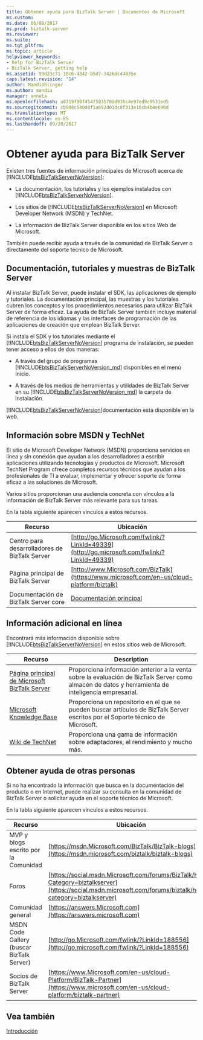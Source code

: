 ```yaml
---
title: Obtener ayuda para BizTalk Server | Documentos de Microsoft
ms.custom: 
ms.date: 06/08/2017
ms.prod: biztalk-server
ms.reviewer: 
ms.suite: 
ms.tgt_pltfrm: 
ms.topic: article
helpviewer_keywords:
- help for BizTalk Server
- BizTalk Server, getting help
ms.assetid: 99d23c71-18c6-4342-b5d7-3426dc44835e
caps.latest.revision: "14"
author: MandiOhlinger
ms.author: mandia
manager: anneta
ms.openlocfilehash: a0719f90f454f503570dd916c4e97ed9c9531ed5
ms.sourcegitcommit: cb908c540d8f1a692d01dc8f313e16cb4b4e696d
ms.translationtype: MT
ms.contentlocale: es-ES
ms.lasthandoff: 09/20/2017
---
```

# <a name="getting-biztalk-server-assistance"></a>Obtener ayuda para BizTalk Server
Existen tres fuentes de información principales de Microsoft acerca de [!INCLUDE[btsBizTalkServerNoVersion](../includes/btsbiztalkservernoversion-md.md)]:  
  
-   La documentación, los tutoriales y los ejemplos instalados con [!INCLUDE[btsBizTalkServerNoVersion](../includes/btsbiztalkservernoversion-md.md)].  
  
-   Los sitios de [!INCLUDE[btsBizTalkServerNoVersion](../includes/btsbiztalkservernoversion-md.md)] en Microsoft Developer Network (MSDN) y TechNet.  
  
-   La información de BizTalk Server disponible en los sitios Web de Microsoft.  
  
 También puede recibir ayuda a través de la comunidad de BizTalk Server o directamente del soporte técnico de Microsoft.  
  
## <a name="biztalk-server-documentation-tutorials-and-samples"></a>Documentación, tutoriales y muestras de BizTalk Server  
 Al instalar BizTalk Server, puede instalar el SDK, las aplicaciones de ejemplo y tutoriales. La documentación principal, las muestras y los tutoriales cubren los conceptos y los procedimientos necesarios para utilizar BizTalk Server de forma eficaz. La ayuda de BizTalk Server también incluye material de referencia de los idiomas y las interfaces de programación de las aplicaciones de creación que emplean BizTalk Server.  
  
 Si instala el SDK y los tutoriales mediante el [!INCLUDE[btsBizTalkServerNoVersion](../includes/btsbiztalkservernoversion-md.md)] programa de instalación, se pueden tener acceso a ellos de dos maneras:  
  
-   A través del grupo de programas [!INCLUDE[btsBizTalkServerNoVersion_md](../includes/btsbiztalkservernoversion-md.md)] disponibles en el menú Inicio.  
  
-   A través de los medios de herramientas y utilidades de BizTalk Server en su [!INCLUDE[btsBizTalkServerNoVersion_md](../includes/btsbiztalkservernoversion-md.md)] la carpeta de instalación.  
  
 [!INCLUDE[btsBizTalkServerNoVersion](../includes/btsbiztalkservernoversion-md.md)]documentación está disponible en la web.  
  
## <a name="information-on-msdn-and-technet"></a>Información sobre MSDN y TechNet  
 El sitio de Microsoft Developer Network (MSDN) proporciona servicios en línea y sin conexión que ayudan a los desarrolladores a escribir aplicaciones utilizando tecnologías y productos de Microsoft. Microsoft TechNet Program ofrece completos recursos técnicos que ayudan a los profesionales de TI a evaluar, implementar y ofrecer soporte de forma eficaz a las soluciones de Microsoft.  
  
 Varios sitios proporcionan una audiencia concreta con vínculos a la información de BizTalk Server más relevante para sus tareas.  
  
 En la tabla siguiente aparecen vínculos a estos recursos.  
  
|Recurso|Ubicación|  
|--------------|--------------|  
|Centro para desarrolladores de BizTalk Server|[http://go.Microsoft.com/fwlink/?LinkId=49339](http://go.microsoft.com/fwlink/?LinkId=49339)|  
|Página principal de BizTalk Server|[http://www.Microsoft.com/BizTalk](https://www.microsoft.com/en-us/cloud-platform/biztalk)|  
|Documentación de BizTalk Server core |[Documentación principal](../core/biztalk-server-core-documentation.md) |
  
## <a name="additional-online-information"></a>Información adicional en línea  
 Encontrará más información disponible sobre [!INCLUDE[btsBizTalkServerNoVersion](../includes/btsbiztalkservernoversion-md.md)] en estos sitios web de Microsoft.  
  
|Recurso|Description|  
|--------------|-----------------|  
|[Página principal de Microsoft BizTalk Server](http://go.microsoft.com/fwlink/?LinkId=47140)|Proporciona información anterior a la venta sobre la evaluación de BizTalk Server como almacén de datos y herramienta de inteligencia empresarial.|  
|[Microsoft Knowledge Base](http://go.microsoft.com/fwlink/?LinkId=42461)|Proporciona un repositorio en el que se pueden buscar artículos de BizTalk Server escritos por el Soporte técnico de Microsoft.|  
| [Wiki de TechNet](https://social.technet.microsoft.com/wiki/contents/articles/2240.biztalk-server-resources-on-the-technet-wiki.aspx) | Proporciona una gama de información sobre adaptadores, el rendimiento y mucho más. | 
  
## <a name="getting-assistance-from-others"></a>Obtener ayuda de otras personas  
 Si no ha encontrado la información que busca en la documentación del producto o en Internet, puede realizar su consulta en la comunidad de BizTalk Server o solicitar ayuda en el soporte técnico de Microsoft.  
  
 En la tabla siguiente aparecen vínculos a estos recursos.  
  
|Recurso|Ubicación|  
|--------------|--------------|  
|MVP y blogs escrito por la Comunidad|[https://msdn.Microsoft.com/BizTalk/BizTalk-blogs](https://msdn.microsoft.com/biztalk/biztalk-blogs)|  
|Foros|[https://social.msdn.Microsoft.com/forums/BizTalk/Home?Category=biztalkserver](https://social.msdn.microsoft.com/forums/biztalk/home?category=biztalkserver)
|Comunidad general|[https://answers.Microsoft.com](https://answers.microsoft.com)|  
|MSDN Code Gallery (buscar BizTalk Server)|[http://go.Microsoft.com/fwlink/?LinkId=188556](http://go.microsoft.com/fwlink/?LinkId=188556)|  
|Socios de BizTalk Server|[https://www.Microsoft.com/en-us/cloud-Platform/BizTalk-Partner](https://www.microsoft.com/en-us/cloud-platform/biztalk-partner)|  
  
## <a name="see-also"></a>Vea también  
 [Introducción](../core/getting-started-with-biztalk-server.md)